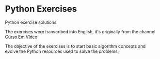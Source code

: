 # Python Exercises

Python exercise solutions.

The exercises were transcribed into English, it's originally from the channel [Curso Em Vídeo](https://www.youtube.com/@CursoemVideo)

The objective of the exercises is to start basic algorithm concepts and evolve the Python resources used to solve the problems.
